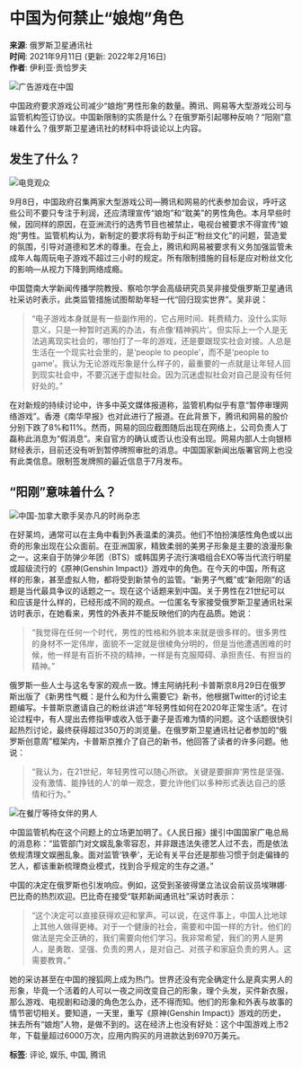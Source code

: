 # 中国为何禁止“娘炮”角色

**来源**: 俄罗斯卫星通讯社  
**时间**: 2021年9月11日 (更新: 2022年2月16日)  
**作者**: 伊利亚·贡恰罗夫  

![广告游戏在中国](https://cdn.sputniknews.cn/img/07e4/0b/11/1032543253_0:204:2917:1845_1920x0_80_0_0_08908a5d3e8ec803b5451ce4a363c39a.jpg.webp)

中国政府要求游戏公司减少“娘炮”男性形象的数量。腾讯、网易等大型游戏公司与监管机构签订协议。中国新限制的实质是什么？在俄罗斯引起哪种反响？“阳刚”意味着什么？俄罗斯卫星通讯社的材料中将谈论以上内容。

## 发生了什么？

![电竞观众](https://cdn.sputniknews.cn/img/07e5/03/1e/1033380201_0:283:2000:1163_1920x0_80_0_0_a883efcb7f34df08fc28c89eb3c6c57f.jpg.webp)

9月8日，中国政府召集两家大型游戏公司—腾讯和网易的代表参加会议，呼吁这些公司不要只专注于利润，还应清理宣传“娘炮”和“耽美”的男性角色。本月早些时候，因同样的原因，在亚洲流行的选秀节目也被禁止，电视台被要求不得宣传“娘炮”男性。监管机构认为，新制定的要求将有助于纠正“粉丝文化”的问题，营造爱的氛围，引导对道德和艺术的尊重。在会上，腾讯和网易被要求有义务加强监管未成年人每周玩电子游戏不超过三小时的规定。所有限制措施的目标是应对粉丝文化的影响—从视力下降到网络成瘾。

中国暨南大学新闻传播学院教授、察哈尔学会高级研究员吴非接受俄罗斯卫星通讯社采访时表示，此类监管措施试图帮助年轻一代“回归现实世界”。吴非说：

> “电子游戏本身就是有一些副作用的，它占用时间、耗费精力、没什么实际意义，只是一种暂时逃离的办法，有点像‘精神鸦片’。但实际上一个人是无法逃离现实社会的，哪怕打了一年的游戏，还是要跟现实社会对接。人总是生活在一个现实社会里的，是‘people to people’，而不是‘people to game’。我认为无论游戏形象是什么样子的，最重要的一点就是让年轻人回到现实社会中，不要沉迷于虚拟社会。因为沉迷虚拟社会对自己是没有任何好处的。”

在对新规的持续讨论中，许多中英文媒体报道称，监管机构似乎有意“暂停审理网络游戏”。香港《南华早报》也对此进行了报道。在此背景下，腾讯和网易的股价分别下跌了8%和11%。然而，网易的回应截图随后出现在网络上，公司负责人丁磊称此消息为“假消息”。来自官方的确认或否认也没有出现。网易内部人士向银柿财经表示，目前还没有听到暂停牌照审批的消息。中国国家新闻出版署官网上也没有此类信息。限制签发牌照的最近信息于7月发布。

## “阳刚”意味着什么？

![中国-加拿大歌手吴亦凡的时尚杂志](https://cdn.sputniknews.cn/img/07e5/08/19/1034345573_0:410:3073:1639_1920x0_80_0_0_43432beb2aaa28d2980d989b7f41ab2e.jpg.webp)

在好莱坞，通常可以在主角中看到外表温柔的演员。他们不怕扮演感性角色或以出奇的形象出现在公众面前。在亚洲国家，精致柔弱的美男子形象是主要的浪漫形象之一。这来自于防弹少年团（BTS）或韩国男子流行演唱组合EXO等当代流行明星或超级流行的《原神(Genshin Impact)》游戏中的角色。在今天的中国，所有这样的形象，甚至虚拟人物，都将受到新禁令的监管。“新男子气概”或“新阳刚”的话题是当代最具争议的话题之一。现在这个话题来到中国。关于男性在21世纪可以和应该是什么样的，已经形成不同的观点。一位匿名专家接受俄罗斯卫星通讯社采访时表示，在她看来，男性的外表并不能反映他们的内在品质。她说：

> “我觉得在任何一个时代，男性的性格和外貌本来就是很多样的。很多男性的身材不一定伟岸，面貌不一定就是很棱角分明的，但是当他遭遇困难的时候，他一样是有百折不挠的精神，一样是有克服障碍、承担责任、有担当的精神。”

俄罗斯一些人士与这名专家的观点一致。博主阿纳托利·卡普斯京8月29日在俄罗斯出版了《新男性气概：是什么和为什么需要它》新书，他根据Twitter的讨论主题编写。卡普斯京邀请自己的粉丝讲述“年轻男性如何在2020年正常生活”。在讨论过程中，有人提出去修指甲或收入低于妻子是否难为情的问题。这个话题很快引起热烈讨论，最终获得超过350万的浏览量。在俄罗斯卫星通讯社记者参加的“俄罗斯创意周”框架内，卡普斯京推介了自己的新书，他回答了读者的许多问题。他说：

> “我认为，在21世纪，年轻男性可以随心所欲。关键是要摒弃‘男性是坚强、没有激情、能挣钱的人’的单一观念，要允许他们以多种形式表达自己的感情和行为。”

![在餐厅等待女伴的男人](https://cdn.sputniknews.cn/img/102809/80/1028098076_0:258:3640:1860_1920x0_80_0_0_cbac736536ae6feacf8adc17a4835ab0.jpg.webp)

中国监管机构在这个问题上的立场更加明了。《人民日报》援引中国国家广电总局的消息称：“监管部门对文娱乱象零容忍，并非跟违法失德艺人过不去，而是依法依规清理文娱圈乱象。面对监管‘铁拳’，无论有关平台还是那些习惯于剑走偏锋的艺人，都该重新梳理商业模式，找到合乎规定的生存之道。”

中国的决定在俄罗斯也引发响应。例如，这受到圣彼得堡立法议会前议员埃琳娜·巴比奇的热烈欢迎。巴比奇在接受“联邦新闻通讯社”采访时表示：

> “这个决定可以直接获得欢迎和掌声。可以说，在这件事上，中国人比地球上其他人做得更棒。对于一个健康的社会，需要和中国一样的方针。他们的做法是完全正确的，我们需要向他们学习。我非常希望，我们的男人是男人，是勇敢、坚强、负责的男人，是对自己、对孩子和家庭负责的男人。这需要教育。”

她的采访甚至在中国的搜狐网上成为热门。世界还没有完全确定什么是真实男人的形象，毕竟一个活着的人可以一夜之间改变自己的形象，理个头发，买件新衣服，那么游戏、电视剧和动漫的角色怎么办，还不得而知。他们的形象和外表与故事的情节密切相关。要知道，一天里，重写《原神(Genshin Impact)》游戏的历史，抹去所有“娘炮”人物，是做不到的。这在经济上也没有好处：这个中国游戏上市2年，下载量超过6000万次，应用内购买的月进款达到6970万美元。

**标签**: 评论, 娱乐, 中国, 腾讯